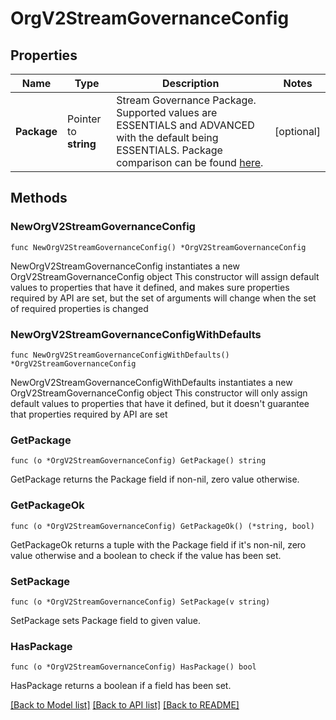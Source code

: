 # OrgV2StreamGovernanceConfig

## Properties

Name | Type | Description | Notes
------------ | ------------- | ------------- | -------------
**Package** | Pointer to **string** | Stream Governance Package. Supported values are ESSENTIALS and ADVANCED with the default being ESSENTIALS. Package comparison can be found [here](https://docs.confluent.io/cloud/current/stream-governance/packages.html#features-by-package-type).  | [optional] 

## Methods

### NewOrgV2StreamGovernanceConfig

`func NewOrgV2StreamGovernanceConfig() *OrgV2StreamGovernanceConfig`

NewOrgV2StreamGovernanceConfig instantiates a new OrgV2StreamGovernanceConfig object
This constructor will assign default values to properties that have it defined,
and makes sure properties required by API are set, but the set of arguments
will change when the set of required properties is changed

### NewOrgV2StreamGovernanceConfigWithDefaults

`func NewOrgV2StreamGovernanceConfigWithDefaults() *OrgV2StreamGovernanceConfig`

NewOrgV2StreamGovernanceConfigWithDefaults instantiates a new OrgV2StreamGovernanceConfig object
This constructor will only assign default values to properties that have it defined,
but it doesn't guarantee that properties required by API are set

### GetPackage

`func (o *OrgV2StreamGovernanceConfig) GetPackage() string`

GetPackage returns the Package field if non-nil, zero value otherwise.

### GetPackageOk

`func (o *OrgV2StreamGovernanceConfig) GetPackageOk() (*string, bool)`

GetPackageOk returns a tuple with the Package field if it's non-nil, zero value otherwise
and a boolean to check if the value has been set.

### SetPackage

`func (o *OrgV2StreamGovernanceConfig) SetPackage(v string)`

SetPackage sets Package field to given value.

### HasPackage

`func (o *OrgV2StreamGovernanceConfig) HasPackage() bool`

HasPackage returns a boolean if a field has been set.


[[Back to Model list]](../README.md#documentation-for-models) [[Back to API list]](../README.md#documentation-for-api-endpoints) [[Back to README]](../README.md)


